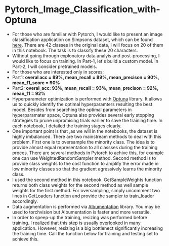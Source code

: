 # Pytorch_Image_Classification_with-Optuna

- For those who are familiar with Pytorch, I would like to present an image classification application on Simpsons dataset, which can be found [here](https://www.kaggle.com/alexattia/the-simpsons-characters-dataset). There are 42 classes in the original data, I will focus on 20 of them in this notebook. The task is to classify these 20 characters. 
- Without going through explonatory data analyis and post-processing, I would like to focus on training. In Part-1, let's build a custom model. In Part-2, I will consider pretrained models.
- For those who are interested only in scores;
- Part1: **overal acc = 89%, mean_recall = 89%, mean_precison = 90%, mean_f1_score = 90%**
- Part2: **overal_acc: 93%, mean_recall = 93%, mean_precison = 92%, mean_f1 = 92%** 
- Hyperparameter optimization is performed with [Optuna](https://optuna.org/) library. It allows us to quickly identify the optimal hyperparamters resulting the best model. Besides from searching the optimal parameters in hyperparamater space, Optuna also provides several early stopping strategies to prune unpromising trials earlier to save the training time. In each notebook, I detailed the training stages clearly.
- One important point is that ,as we will in the notebooks, the dataset is highly imbalanced. There are two mainstream methods to deal with this problem. First one is to oversample the minority class. The idea is to provide almost equal representation to all classses during the training proces. There are several methods in Pytorch to achive this, for example one can use WeightedRandomSampler method. Second method is to provide class weights to the cost function to amplify the error made in low minority classes so that the gradient agressively learns the minority class. 
- I used the second method in this notebook. GetSampleWeights function returns both class weights for the second method as well sample weights for the first method. For oversampling, simply uncomment two lines in GetLoaders function and provide the sampler to train_loader accordingly. 
- Data augmentation is performed via [Albumentation](https://albumentations.ai/) library. You may be used to torchvision but Albumentation is faster and more versatile. 
- In order to speep-up the training, resizing was performed before training. I realized that this step is usually overlooked in many application. However, resizing is a big bottlenect significantly increasing the training time. Call the function below for training and testing set to achieve this.

